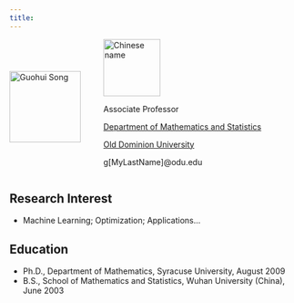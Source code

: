 ```yaml
---
title: 
---
```



<style>
.mycontainer {
  display: flex;
  align-items: center;
  justify-content: left;
  column-gap: 40px
}

.mycontainer img {
  max-width: 100%;
  max-height:100%;
}

.mycontainer text {
  font-size: 20px;
  padding-left: 20px;
}
</style>

<div class="mycontainer">
    <div class="img">
        <img src="/images/GuohuiSong.jpg" alt="Guohui Song" width="125px" >
    </div>
    <div class="text">
    <img src="/images/signature.jpg" alt="Chinese name" width="100px">
    <p>Associate Professor</p>
    <p><a href="http://www.odu.edu/math">Department of Mathematics and Statistics</a></p>
    <p><a href="http://www.odu.edu">Old Dominion University</a></p>
    <p>g[MyLastName]@odu.edu</p>
    </div>
</div>

<!-- {{< figure src="/images/signature.jpg" alt="Chinese name" width="100px" >}} 
{{< figure src="/images/GuohuiSong.jpg" alt="Guohui Song" width="200px" >}} -->
<!-- [Department of Mathematics and Statistics](http://www.odu.edu/math)

[Old Dominion Univeristy](http://www.odu.edu) -->



<!-- ## Address

Guohui Song\n
Department of Mathematics and Statistics\n
Old Dominion University\n
2300 Engineering \& Computational Sciences Building\n
Norfolk, VA 23529

Phone: 757-683-3882\n
Fax: 757-683-3885\n
Email: g+_/MyLastName/_+@odu.edu -->


## Research Interest
- Machine Learning; Optimization; Applications...


## Education
- Ph.D., Department of Mathematics, Syracuse University, August 2009
- B.S., School of Mathematics and Statistics, Wuhan University (China), June 2003